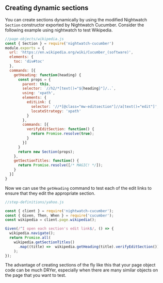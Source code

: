 ## Creating dynamic sections

You can create sections dynamically by using the modified Nightwatch `Section`
constructor exported by Nightwatch Cucumber.  Consider the following example
using nightwatch to test Wikipedia.

```javascript
//page-objects/wikipedia.js
const { Section } = require('nightwatch-cucumber')
module.exports = {
  url: 'https://en.wikipedia.org/wiki/Cucumber_(software)',
  elements: {
    toc: 'div#toc'
  },
  commands: [{
    getHeading: function(heading) {
      const props = {
        parent: this,
        selector: `//h2/*[text()="${heading}"]/..`,
        using: 'xpath',
        elements: {
          editLink: {
            selector: '//*[@class="mw-editsection"]//a[text()="edit"]',
            locateStrategy: 'xpath'
          }
        },
        commands: [{
          verifyEditSection: function() {
            return Promise.resolve(true);
          }
        }]
      }
      return new Section(props);
    },
    getSectionTitles: function() {
      return Promise.resolve([/* MAGIC! */]);
    }
  }]
}
```

Now we can use the `getHeading` command to test each of the edit links to ensure
that they edit the appropriate section.

```javascript
//step-definitions/yahoo.js

const { client } = require('nightwatch-cucumber');
const { Given, Then, When } = require('cucumber');
const wikipedia = client.page.wikipedia();

Given(/^I open each section's edit link$/, () => {
  wikipedia.navigate();
  return Promise.all(
    wikipedia.getSectionTitles()
      .map((title) =>  wikipedia.getHeading(title).verifyEditSection())
    );
});
```
The advantage of creating sections of the fly like this that your page object
code can be much DRYer, especially when there are many similar objects on the
page that you want to test.
